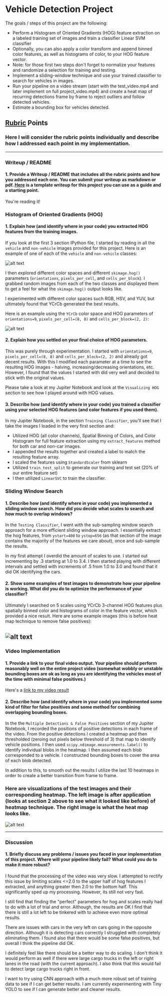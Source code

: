 # Vehicle Detection Project

The goals / steps of this project are the following:

* Perform a Histogram of Oriented Gradients (HOG) feature extraction on a labeled training set of images and train a classifier Linear SVM classifier
* Optionally, you can also apply a color transform and append binned color features, as well as histograms of color, to your HOG feature vector.
* Note: for those first two steps don't forget to normalize your features and randomize a selection for training and testing.
* Implement a sliding-window technique and use your trained classifier to search for vehicles in images.
* Run your pipeline on a video stream (start with the test_video.mp4 and later implement on full project_video.mp4) and create a heat map of recurring detections frame by frame to reject outliers and follow detected vehicles.
* Estimate a bounding box for vehicles detected.

[//]: # (Image References)
[image1]: ./examples/car_not_car.png
[image2]: ./examples/hog_visualization.png
[image3]: ./examples/pipeline_output_without_heatmap.png
[image4]: ./examples/heatmap_visualization.png

## [Rubric](https://review.udacity.com/#!/rubrics/513/view) Points
### Here I will consider the rubric points individually and describe how I addressed each point in my implementation.  

---
### Writeup / README

#### 1. Provide a Writeup / README that includes all the rubric points and how you addressed each one.  You can submit your writeup as markdown or pdf.  [Here](https://github.com/udacity/CarND-Vehicle-Detection/blob/master/writeup_template.md) is a template writeup for this project you can use as a guide and a starting point.  

You're reading it!

### Histogram of Oriented Gradients (HOG)

#### 1. Explain how (and identify where in your code) you extracted HOG features from the training images.

If you look at the first 3 section IPython file, I started by reading in all the `vehicle` and `non-vehicle` images provided for this project. Here is an example of one of each of the `vehicle` and `non-vehicle` classes:

![alt text][image1]

I then explored different color spaces and different `skimage.hog()` parameters (`orientations`, `pixels_per_cell`, and `cells_per_block`).  I grabbed random images from each of the two classes and displayed them to get a feel for what the `skimage.hog()` output looks like.

I experimented with different color spaces such RGB, HSV, and YUV, but ultimately found that YCrCb generated the best results.

Here is an example using the `YCrCb` color space and HOG parameters of `orientations=9`, `pixels_per_cell=(8, 8)` and `cells_per_block=(2, 2)`:


![alt text][image2]

#### 2. Explain how you settled on your final choice of HOG parameters.

This was purely through experimentation. I started with `orientations=9`, `pixels_per_cell=(8, 8)` and `cells_per_block=(2, 2)` and already got decent results. With this I modified each parameter at a time to see the resulting HOG images - halving, increasing/decreasing orientations, etc. However, I found that the values I started with did very well and decided to stick with the original values.

Please take a look at my Jupiter Notebook and look at the `Visualizing HOG` section to see how I played around with HOG values.

#### 3. Describe how (and identify where in your code) you trained a classifier using your selected HOG features (and color features if you used them).

In my Jupiter Notebook, in the section `Training Classifier`, you'll see that I take the images I loaded in the very first section and:
- Utilized HOG (all color channels), Spatial Binning of Colors, and Color Histogram for full feature extraction using my `extract_features` method for both car and non-car images.
-  I appended the results together and created a label to match the resulting feature array.
- I scaled the features using `StandardScaler` from sklearn
- Utilized `train_test_split` to generate our training and test set (20% of our entire feature set)
- I then utilized `LinearSVC` to train the classifier.


### Sliding Window Search

#### 1. Describe how (and identify where in your code) you implemented a sliding window search.  How did you decide what scales to search and how much to overlap windows?

In the `Testing Classifier`, I went with the sub-sampling window search approach for a more efficient sliding window approach. I essentially extract the hog features, from `ystart=400` to `ystop=656` (as that section of the image contains the majority of the features we care about), once and sub-sample the results.

In my first attempt I overdid the amount of scales to use. I started out incrementing by .3 starting at 1.0 to 3.4. I then started playing with different intervals and settled with increments of .5 from 1.0 to 3.0 and found that it did OK identifying the cars.

#### 2. Show some examples of test images to demonstrate how your pipeline is working.  What did you do to optimize the performance of your classifier?

Ultimately I searched on 5 scales using YCrCb 3-channel HOG features plus spatially binned color and histograms of color in the feature vector, which provided a nice result.  Here are some example images (this is before heat map technique to remove false positives):

![alt text][image3]
---

### Video Implementation

#### 1. Provide a link to your final video output.  Your pipeline should perform reasonably well on the entire project video (somewhat wobbly or unstable bounding boxes are ok as long as you are identifying the vehicles most of the time with minimal false positives.)
Here's a [link to my video result](./output_track1.mp4)


#### 2. Describe how (and identify where in your code) you implemented some kind of filter for false positives and some method for combining overlapping bounding boxes.

In the the `Multiple Detections & False Positives` section of my Jupiter Notebook, I recorded the positions of positive detections in each frame of the video.  From the positive detections I created a heatmap and then thresholded (zeroing out pixels below threshold of 3) that map to identify vehicle positions.  I then used `scipy.ndimage.measurements.label()` to identify individual blobs in the heatmap.  I then assumed each blob corresponded to a vehicle.  I constructed bounding boxes to cover the area of each blob detected.  

In addition to this, to smooth out the results I utilize the last 10 heatmaps in order to create a better transition from frame to frame.

### Here are visualizations of the test images and their corresponding heatmap. The left image is after application (looks at section 2 above to see what it looked like before) of heatmap technique. The right image is what the heat map looks like.

![alt text][image4]


---

### Discussion

#### 1. Briefly discuss any problems / issues you faced in your implementation of this project.  Where will your pipeline likely fail?  What could you do to make it more robust?

I found that the processing of the video was very slow. I attempted to rectify this issue by limiting scales <=2.0 to the upper half of hog features I extracted, and anything greater then 2.0 to the bottom half. This significantly sped up my processing. However, its still not very fast.

I still find that finding the "perfect" parameters for hog and scales really had to do with a lot of trial and error. Although, the results are OK I find that there is still a lot left to be tinkered with to achieve even more optimal results.

There are issues with cars in the very left on cars going in the opposite direction. Although it is detecting cars correctly I struggled with completely eliminating them. I found also that there would be some false positives, but overall I think the pipeline did OK.

I definitely feel like there should be a better way to do scaling. I don't think it would perform as well if there were large cargo trucks in the left or right lanes in the road (with the current approach). I also think that this would fail to detect large cargo trucks right in front.

I want to try using CNN approach with a much more robust set of training data to see if I can get better results. I am currently experimenting with Tiny YOLO to see if I can generate better and cleaner results.  
